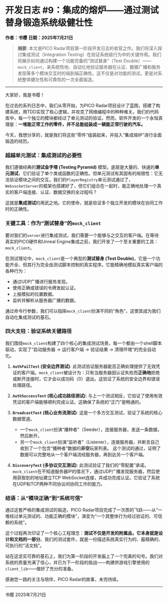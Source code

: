 # 开发日志 #9：集成的熔炉——通过测试替身锻造系统级健壮性

**作者：书樱**
**日期：2025年7月21日**

> **摘要**: 本文是PICO Radar项目第一阶段开发日志的收官之作。我们将深入探讨集成测试（Integration Testing）在验证系统级行为中的关键作用。我们将展示如何通过构建一个功能完备的“测试替身”（Test Double）——`mock_client`，来系统性地、自动化地验证服务器在认证、数据广播和服务发现等多个模块交互时的端到端正确性。这不仅是对功能的测试，更是对系统整体健壮性和可靠性的一次全面锻造。

---

大家好，我是书樱！

在过去的系列日志中，我们从零开始，为PICO Radar项目设计了蓝图，搭建了构建系统，用TDD实现了核心逻辑，并攻克了网络编程中的种种难关。我们的代码库中，每一个独立的模块都经过了单元测试的验证。然而，软件开发的一个永恒真理是：**一堆能正常工作的零件，并不总能组装成一辆能正常行驶的汽车。**

今天，我想分享的，就是我们将这些“零件”组装起来，并投入“集成熔炉”进行全面锻造的经历。

### 超越单元测试：集成测试的必要性

我们遵循经典的**测试金字塔 (Testing Pyramid)** 模型。底层是大量的、快速的**单元测试**，它们验证了单个类或函数的正确性。但单元测试有其固有的局限性：它无法验证模块之间的交互。我们的`PlayerRegistry`单元测试通过了，`WebsocketServer`的框架也搭建好了，但它们组合在一起时，能正确地处理一个真实的客户端连接、认证、数据交换的全过程吗？

这就是**集成测试**的用武之地。它的使命，就是验证多个独立开发的模块在协同工作时的正确性。

### 关键工具：作为“测试替身”的`mock_client`

要对我们的`server`进行集成测试，我们需要一个能够与之交互的客户端。在等待真实的PICO硬件和Unreal Engine集成之前，我们开发了一个至关重要的工具：`mock_client`。

在测试理论中，`mock_client`是一个典型的**测试替身 (Test Double)**。它是一个功能齐全、但其行为完全由测试脚本控制的真实程序。它能精确地模拟真实客户端的各种行为：
-   通过UDP广播进行服务发现。
-   使用正确或错误的令牌发起认证。
-   上报模拟的位置数据。
-   监听并解析从服务器广播的数据。

通过命令行参数，我们可以指挥`mock_client`扮演不同的“角色”，这使其成为我们自动化集成测试的基石。

### 四大支柱：验证系统关键路径

我们围绕`mock_client`构建了四个核心的集成测试场景，每一个都由一个shell脚本驱动，实现了“启动服务器 -> 运行客户端 -> 验证结果 -> 清理环境”的完全自动化。

1.  **`AuthFailTest` (安全边界测试)**:
    此测试验证服务器能否正确处理提供了无效凭证的客户端。`mock_client`被设计为：只有当服务器因认证失败而**正确地**拒绝或断开连接时，它才会以成功码（0）退出。这验证了系统的安全边界和错误处理路径。

2.  **`AuthSuccessTest` (核心成功路径测试)**:
    与上一个测试相反，它验证了使用有效凭证的客户端能够顺利完成认证。这确保了系统的“正门”是畅通的。

3.  **`BroadcastTest` (核心业务流测试)**:
    这是一个多方交互测试，验证了系统的核心数据管道。
    -   一个`mock_client`扮演“播种者”（Seeder），连接服务器，发送一条数据，然后断开。
    -   另一个`mock_client`扮演“监听者”（Listener），连接服务器，并断言自己收到了一个包含“播种者”数据的**非空**玩家列表。
    这个测试的通过，证明了数据可以完整地从一个客户端流经服务器，再到达另一个客户端。

4.  **`DiscoveryTest` (多协议交互测试)**:
    此测试验证了我们的“零配置”承诺。`mock_client`在不知道服务器IP的情况下，通过UDP广播发现服务器，然后使用获取到的地址建立TCP WebSocket连接，并成功完成认证。它验证了系统在UDP和TCP两种不同协议间协同工作的能力。

### 结语：从“模块正确”到“系统可信”

通过这套严格的集成测试的锻造，PICO Radar项目完成了一次质的飞跃——从“一堆经过单元测试的、功能正确的模块”，演变为“一个其整体行为经过验证的、可信赖的系统”。

这个过程再次印证了一个核心工程理念：**测试不仅是开发的附属品，它本身就是设计和文档的一部分**。我们的测试套件，就是一份描述系统真实行为的、最精确的、可执行的“活文档”。

站在这坚实可靠的基石上，我们为第一阶段的开发画上了一个完美的句号。我们对系统的质量充满了信心，并已为下一阶段的挑战——构建供游戏引擎使用的`client_lib`——做好了充分的准备。

感谢您一路的关注与陪伴，PICO Radar的故事，未完待续。

---
书樱
2025年7月21日